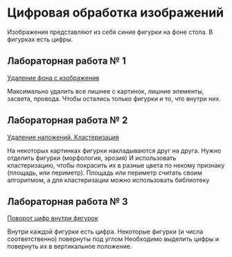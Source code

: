 # Цифровая обработка изображений

Изображения представляют из себя синие фигурки на фоне стола. В фигурках есть цифры.

## Лабораторная работа № 1
[Удаление фона с изображения](./lab1_remove_bg.py)

Максимально удалить все лишнее с картинок, лишние элементы, засвета, провода. 
Чтобы остались только фигурки и то, что внутри них.

## Лабораторная работа № 2
[Удаление наложений. Кластеризация](./lab2_overlay.py)

На некоторых картинках фигурки накладываются друг на друга. 
Нужно отделить фигурки (морфология, эрозия)
И использовать кластеризацию, чтобы покрасить их в разные цвета по некому признаку (площадь, или периметр).
Площадь или периметр считать своим алгоритмом, а для кластеризации можно использовать библиотеку

## Лабораторная работа № 3
[Поворот цифр внутри фигурок](./lab3_rotate_numbers.py)

Внутри каждой фигурки есть цифра. Некоторые фигурки (и числа соответственно) повернуты под углом
Необходимо выделить цифры и повернуть их в вертикальное положение.